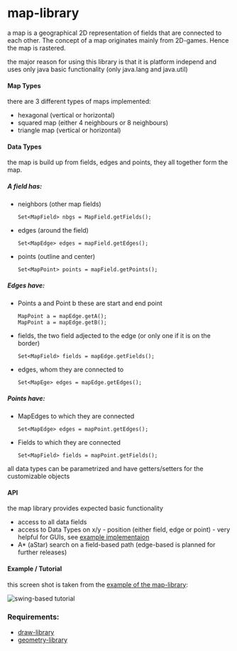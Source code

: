 # map-library

a map is a geographical 2D representation of fields that are connected to each other. The concept of a map originates mainly from 2D-games. Hence the map is rastered.

the major reason for using this library is that it is platform independ and uses only java basic functionality (only java.lang and java.util)

#### Map Types
there are 3 different types of maps implemented:
 + hexagonal (vertical or horizontal)
 + squared map (either 4 neighbours or 8 neighbours)
 + triangle map (vertical or horizontal)
 
#### Data Types
the map is build up from fields, edges and points, they all together form the map.

##### A field has:
  + neighbors (other map fields)<br>
    ```
    Set<MapField> nbgs = MapField.getFields();
    ```
 + edges (around the field) <br>
    ```
    Set<MapEdge> edges = mapField.getEdges();
    ```
 + points (outline and center)<br>
    ```
    Set<MapPoint> points = mapField.getPoints();
    ```
 
##### Edges have:
 + Points a and Point b these are start and end point<br>
   ```
   MapPoint a = mapEdge.getA();
   MapPoint a = mapEdge.getB();
   ```
 + fields, the two field adjected to the edge (or only one if it is on the border)
   ```
   Set<MapField> fields = mapEdge.getFields();
   ```
 + edges, whom they are connected to
   ```
   Set<MapEge> edges = mapEdge.getEdges();
   ```

##### Points have:
 + MapEdges to which they are connected
   ```
   Set<MapEdge> edges = mapPoint.getEdges();
   ```
 + Fields to which they are connected
   ```
   Set<MapField> fields = mapPoint.getFields();
   ```

all data types can be parametrized and have getters/setters for the customizable objects
 
#### API
 the map library provides expected basic functionality 
 + access to all data fields
 + access to Data Types on x/y - position (either field, edge or point) - very helpful for GUIs, see [example implementaion](https://github.com/martinFrank/map-library-demo)
 + A* (aStar) search on a field-based path (edge-based is planned for further releases)

#### Example / Tutorial
this screen shot is taken from the [example of the map-library](https://github.com/martinFrank/map-library-demo):

![swing-based tutorial](https://user-images.githubusercontent.com/33021138/32279466-1fc971ca-bf19-11e7-8a17-2ba9f1ad5a71.png)

### Requirements:
 + [draw-library](https://github.com/martinFrank/draw-library)
 + [geometry-library](https://github.com/martinFrank/geometry-library)


